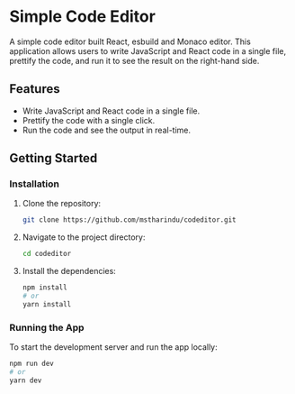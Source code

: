 # Simple Code Editor

A simple code editor built React, esbuild and Monaco editor. This application allows users to write JavaScript and React code in a single file, prettify the code, and run it to see the result on the right-hand side.

## Features

- Write JavaScript and React code in a single file.
- Prettify the code with a single click.
- Run the code and see the output in real-time.

## Getting Started

### Installation

1. Clone the repository:
    ```sh
    git clone https://github.com/mstharindu/codeditor.git
    ```
2. Navigate to the project directory:
    ```sh
    cd codeditor
    ```
3. Install the dependencies:
    ```sh
    npm install
    # or
    yarn install
    ```

### Running the App

  To start the development server and run the app locally:
  ```sh
  npm run dev
  # or
  yarn dev
